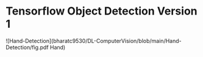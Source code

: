 # Tensorflow Object Detection Version 1

![Hand-Detection](bharatc9530/DL-ComputerVision/blob/main/Hand-Detection/fig.pdf Hand)
